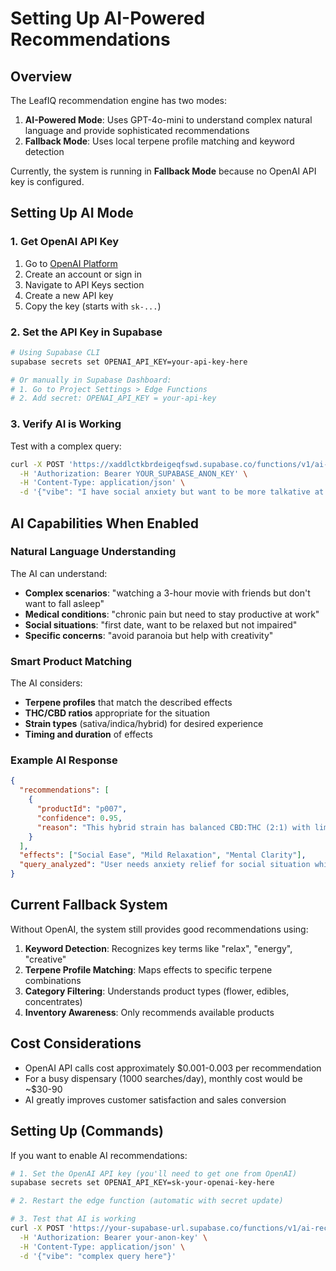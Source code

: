 # Setting Up AI-Powered Recommendations

## Overview

The LeafIQ recommendation engine has two modes:

1. **AI-Powered Mode**: Uses GPT-4o-mini to understand complex natural language and provide sophisticated recommendations
2. **Fallback Mode**: Uses local terpene profile matching and keyword detection

Currently, the system is running in **Fallback Mode** because no OpenAI API key is configured.

## Setting Up AI Mode

### 1. Get OpenAI API Key

1. Go to [OpenAI Platform](https://platform.openai.com/)
2. Create an account or sign in
3. Navigate to API Keys section
4. Create a new API key
5. Copy the key (starts with `sk-...`)

### 2. Set the API Key in Supabase

```bash
# Using Supabase CLI
supabase secrets set OPENAI_API_KEY=your-api-key-here

# Or manually in Supabase Dashboard:
# 1. Go to Project Settings > Edge Functions
# 2. Add secret: OPENAI_API_KEY = your-api-key
```

### 3. Verify AI is Working

Test with a complex query:

```bash
curl -X POST 'https://xaddlctkbrdeigeqfswd.supabase.co/functions/v1/ai-recommendations' \
  -H 'Authorization: Bearer YOUR_SUPABASE_ANON_KEY' \
  -H 'Content-Type: application/json' \
  -d '{"vibe": "I have social anxiety but want to be more talkative at a dinner party without getting too high"}'
```

## AI Capabilities When Enabled

### Natural Language Understanding
The AI can understand:
- **Complex scenarios**: "watching a 3-hour movie with friends but don't want to fall asleep"
- **Medical conditions**: "chronic pain but need to stay productive at work"
- **Social situations**: "first date, want to be relaxed but not impaired"
- **Specific concerns**: "avoid paranoia but help with creativity"

### Smart Product Matching
The AI considers:
- **Terpene profiles** that match the described effects
- **THC/CBD ratios** appropriate for the situation
- **Strain types** (sativa/indica/hybrid) for desired experience
- **Timing and duration** of effects

### Example AI Response
```json
{
  "recommendations": [
    {
      "productId": "p007",
      "confidence": 0.95,
      "reason": "This hybrid strain has balanced CBD:THC (2:1) with limonene and pinene terpenes, perfect for social anxiety relief without sedation. The moderate THC won't interfere with following complex movie plots."
    }
  ],
  "effects": ["Social Ease", "Mild Relaxation", "Mental Clarity"],
  "query_analyzed": "User needs anxiety relief for social situation while maintaining alertness for extended focus. Recommending balanced hybrids with CBD content."
}
```

## Current Fallback System

Without OpenAI, the system still provides good recommendations using:

1. **Keyword Detection**: Recognizes key terms like "relax", "energy", "creative"
2. **Terpene Profile Matching**: Maps effects to specific terpene combinations
3. **Category Filtering**: Understands product types (flower, edibles, concentrates)
4. **Inventory Awareness**: Only recommends available products

## Cost Considerations

- OpenAI API calls cost approximately $0.001-0.003 per recommendation
- For a busy dispensary (1000 searches/day), monthly cost would be ~$30-90
- AI greatly improves customer satisfaction and sales conversion

## Setting Up (Commands)

If you want to enable AI recommendations:

```bash
# 1. Set the OpenAI API key (you'll need to get one from OpenAI)
supabase secrets set OPENAI_API_KEY=sk-your-openai-key-here

# 2. Restart the edge function (automatic with secret update)

# 3. Test that AI is working
curl -X POST 'https://your-supabase-url.supabase.co/functions/v1/ai-recommendations' \
  -H 'Authorization: Bearer your-anon-key' \
  -H 'Content-Type: application/json' \
  -d '{"vibe": "complex query here"}'
``` 